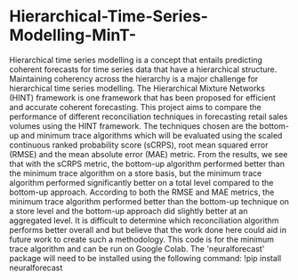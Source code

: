 # Hierarchical-Time-Series-Modelling-MinT-
Hierarchical time series modelling is a concept that entails predicting coherent forecasts for time series data that have a hierarchical structure. Maintaining coherency across the hierarchy is a major challenge for hierarchical time series modelling. The Hierarchical Mixture Networks (HINT) framework is one framework that has been proposed for efficient and accurate coherent forecasting. This project aims to compare the performance of different reconciliation techniques in forecasting retail sales volumes using the HINT framework. The techniques chosen are the bottom-up and minimum trace algorithms which will be evaluated using the scaled continuous ranked probability score (sCRPS), root mean squared error (RMSE) and the mean absolute error (MAE) metric. From the results, we see that with the sCRPS metric, the bottom-up algorithm performed better than the minimum trace algorithm on a store basis, but the minimum trace algorithm performed significantly better on a total level compared to the bottom-up approach. According to both the RMSE and MAE metrics, the minimum trace algorithm performed better than the bottom-up technique on a store level and the bottom-up approach did slightly better at an aggregated level. It is difficult to determine which reconciliation algorithm performs better overall and but believe that the work done here could aid in future work to create such a methodology. This code is for the minimum trace algorithm and can be run on Google Colab. The 'neuralforecast' package will need to be installed using the following command: !pip install neuralforecast
